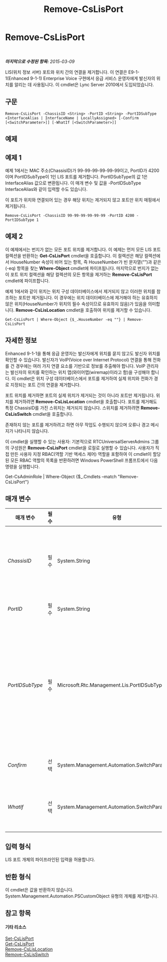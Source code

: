 ﻿---
title: Remove-CsLisPort
TOCTitle: Remove-CsLisPort
ms:assetid: b8a648af-1064-4a1e-8462-f267b7b72be1
ms:mtpsurl: https://technet.microsoft.com/ko-kr/library/Gg412899(v=OCS.15)
ms:contentKeyID: 49304826
ms.date: 08/24/2015
mtps_version: v=OCS.15
ms.translationtype: HT
---

# Remove-CsLisPort

 

_**마지막으로 수정된 항목:** 2015-03-09_

LIS(위치 정보 서버) 포트와 위치 간의 연결을 제거합니다. 이 연결은 E9-1-1(Enhanced 9-1-1) Enterprise Voice 구현에서 응급 서비스 운영자에게 발신자의 위치를 알리는 데 사용됩니다. 이 cmdlet은 Lync Server 2010에서 도입되었습니다.

## 구문

    Remove-CsLisPort -ChassisID <String> -PortID <String> -PortIDSubType <InterfaceAlias | InterfaceName | LocallyAssigned> [-Confirm [<SwitchParameter>]] [-WhatIf [<SwitchParameter>]]

## 예제

## 예제 1

예제 1에서는 MAC 주소(ChassisID)가 99-99-99-99-99-99이고, PortID가 4200이며 PortIDSubType이 1인 LIS 포트를 제거합니다. PortIDSubType의 값 1은 InterfaceAlias 값으로 변환됩니다. 이 매개 변수 및 값을 -PortIDSubType InterfaceAlias와 같이 입력할 수도 있습니다.

이 포트가 위치와 연결되어 있는 경우 해당 위치는 제거되지 않고 포트만 위치 매핑에서 제거됩니다.

    Remove-CsLisPort -ChassisID 99-99-99-99-99-99 -PortID 4200 -PortIDSubType 1

## 예제 2

이 예제에서는 번지가 없는 모든 포트 위치를 제거합니다. 이 예제는 먼저 모든 LIS 포트 컬렉션을 반환하는 **Get-CsLisPort** cmdlet을 호출합니다. 이 컬렉션은 해당 컬렉션에서 HouseNumber 속성이 비어 있는 항목, 즉 HouseNumber가 빈 문자열(“”)과 같은(-eq) 항목을 찾는 **Where-Object** cmdlet에 파이프됩니다. 마지막으로 번지가 없는 이 포트 위치 컬렉션을 해당 컬렉션의 모든 항목을 제거하는 **Remove-CsLisPort** cmdlet에 파이프합니다.

예제 1에서와 같이 위치는 위치 구성 데이터베이스에서 제거되지 않고 이러한 위치를 참조하는 포트만 제거됩니다. 이 경우에는 위치 데이터베이스에 제거해야 하는 유효하지 않은 위치(HouseNumber가 위치의 필수 속성이므로 유효하지 않음)가 있음을 의미합니다. **Remove-CsLisLocation** cmdlet을 호출하여 위치를 제거할 수 있습니다.

    Get-CsLisPort | Where-Object {$_.HouseNumber -eq ""} | Remove-CsLisPort

## 자세한 정보

Enhanced 9-1-1을 통해 응급 운영자는 발신자에게 위치를 묻지 않고도 발신자 위치를 확인할 수 있습니다. 발신자가 VoIP(Voice over Internet Protocol) 연결을 통해 전화를 건 경우에는 여러 가지 연결 요소를 기반으로 정보를 추출해야 합니다. VoIP 관리자는 발신자의 위치를 확인하는 위치 맵(와이어맵(wiremap)이라고 함)을 구성해야 합니다. 이 cmdlet은 위치 구성 데이터베이스에서 포트를 제거하여 실제 위치와 전화가 경로 지정되는 포트 간의 연결을 제거합니다.

포트 위치를 제거하면 포트의 실제 위치가 제거되는 것이 아니라 포트만 제거됩니다. 위치를 제거하려면 **Remove-CsLisLocation** cmdlet을 호출합니다. 포트를 제거해도 특정 ChassisID를 가진 스위치는 제거되지 않습니다. 스위치를 제거하려면 **Remove-CsLisSwitch** cmdlet을 호출합니다.

존재하지 않는 포트를 제거하려고 하면 아무 작업도 수행되지 않으며 오류나 경고 메시지가 나타나지 않습니다.

이 cmdlet을 실행할 수 있는 사용자: 기본적으로 RTCUniversalServerAdmins 그룹의 구성원은 **Remove-CsLisPort** cmdlet을 로컬로 실행할 수 있습니다. 사용자가 직접 만든 사용자 지정 RBAC(역할 기반 액세스 제어) 역할을 포함하여 이 cmdlet이 할당된 모든 RBAC 역할의 목록을 반환하려면 Windows PowerShell 프롬프트에서 다음 명령을 실행합니다.

Get-CsAdminRole | Where-Object {$\_.Cmdlets –match "Remove-CsLisPort"}

## 매개 변수


<table>
<colgroup>
<col style="width: 25%" />
<col style="width: 25%" />
<col style="width: 25%" />
<col style="width: 25%" />
</colgroup>
<thead>
<tr class="header">
<th>매개 변수</th>
<th>필수</th>
<th>유형</th>
<th>설명</th>
</tr>
</thead>
<tbody>
<tr class="odd">
<td><p><em>ChassisID</em></p></td>
<td><p>필수</p></td>
<td><p>System.String</p></td>
<td><p>포트 스위치의 MAC(미디어 액세스 제어) 주소입니다. 이 값은 nn-nn-nn-nn-nn-nn 형식(예: 12-34-56-78-90-ab)입니다.</p></td>
</tr>
<tr class="even">
<td><p><em>PortID</em></p></td>
<td><p>필수</p></td>
<td><p>System.String</p></td>
<td><p>제거할 포트의 ID입니다.</p></td>
</tr>
<tr class="odd">
<td><p><em>PortIDSubType</em></p></td>
<td><p>필수</p></td>
<td><p>Microsoft.Rtc.Management.Lis.PortIDSubType</p></td>
<td><p>제거할 포트의 하위 유형입니다. 이 값은 숫자 값 또는 문자열로 입력할 수 있지만 유효한 하위 유형이어야 합니다. 사용할 수 있는 하위 유형은 다음과 같습니다.</p>
<p>1: InterfaceAlias</p>
<p>5: InterfaceName</p>
<p>7: LocallyAssigned</p></td>
</tr>
<tr class="even">
<td><p><em>Confirm</em></p></td>
<td><p>선택</p></td>
<td><p>System.Management.Automation.SwitchParameter</p></td>
<td><p>명령을 실행하기 전에 확인 메시지를 표시합니다.</p></td>
</tr>
<tr class="odd">
<td><p><em>WhatIf</em></p></td>
<td><p>선택</p></td>
<td><p>System.Management.Automation.SwitchParameter</p></td>
<td><p>명령을 실제로 실행하지 않고도 명령이 실행될 경우 발생할 수 있는 현상을 설명합니다.</p></td>
</tr>
</tbody>
</table>


## 입력 형식

LIS 포트 개체의 파이프라인된 입력을 허용합니다.

## 반환 형식

이 cmdlet은 값을 반환하지 않습니다. System.Management.Automation.PSCustomObject 유형의 개체를 제거합니다.

## 참고 항목

#### 기타 리소스

[Set-CsLisPort](set-cslisport.md)  
[Get-CsLisPort](get-cslisport.md)  
[Remove-CsLisLocation](remove-cslislocation.md)  
[Remove-CsLisSwitch](remove-cslisswitch.md)

